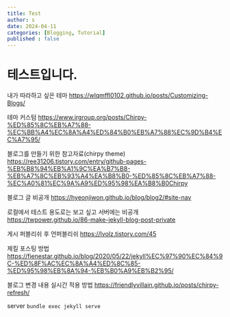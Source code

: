 ```yaml
---
title: Test
author: s
date: 2024-04-11
categories: [Blogging, Tutorial]
published : false
---
```


# 테스트입니다.

내가 따라하고 싶은 테마
<https://wlqmffl0102.github.io/posts/Customizing-Blogs/>

테마 커스텀
<https://www.irgroup.org/posts/Chirpy-%ED%85%8C%EB%A7%88-%EC%BB%A4%EC%8A%A4%ED%84%B0%EB%A7%88%EC%9D%B4%EC%A7%95/>

블로그를 만들기 위한 참고자료(chirpy theme)
<https://ree31206.tistory.com/entry/github-pages-%EB%B8%94%EB%A1%9C%EA%B7%B8-%EB%A7%8C%EB%93%A4%EA%B8%B0-%ED%85%8C%EB%A7%88-%EC%A0%81%EC%9A%A9%ED%95%98%EA%B8%B0Chirpy>

블로그 글 비공개
<https://hyeonjiwon.github.io/blog/blog2/#site-nav>

로컬에서 테스트 용도로는 보고 싶고 서버에는 비공개
<https://twpower.github.io/86-make-jekyll-blog-post-private>

게시 퍼블리쉬 후 언퍼블리쉬
<https://lvolz.tistory.com/45>

제킬 포스팅 방법
<https://fienestar.github.io/blog/2020/05/22/jekyll%EC%97%90%EC%84%9C-%ED%8F%AC%EC%8A%A4%ED%8C%85-%ED%95%98%EB%8A%94-%EB%B0%A9%EB%B2%95/>

블로그 변경 내용 실시간 적용 방법
<https://friendlyvillain.github.io/posts/chirpy-refresh/>

server
`bundle exec jekyll serve`


